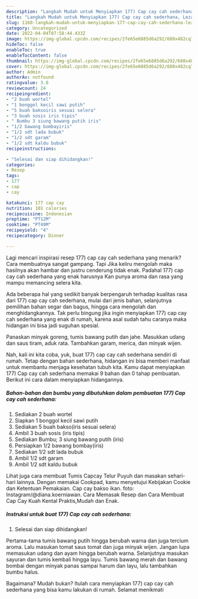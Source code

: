 ```yaml
---
description: "Langkah Mudah untuk Menyiapkan 177) Cap cay cah sederhana, Lezat Sekali"
title: "Langkah Mudah untuk Menyiapkan 177) Cap cay cah sederhana, Lezat Sekali"
slug: 1160-langkah-mudah-untuk-menyiapkan-177-cap-cay-cah-sederhana-lezat-sekali
category: Uncategorized
date: 2022-04-04T07:58:44.433Z
image: https://img-global.cpcdn.com/recipes/2fe65e6885d6a292/680x482cq70/177-cap-cay-cah-sederhana-foto-resep-utama.jpg
hideToc: false
enableToc: true
enableTocContent: false
thumbnail: https://img-global.cpcdn.com/recipes/2fe65e6885d6a292/680x482cq70/177-cap-cay-cah-sederhana-foto-resep-utama.jpg
cover: https://img-global.cpcdn.com/recipes/2fe65e6885d6a292/680x482cq70/177-cap-cay-cah-sederhana-foto-resep-utama.jpg
author: Admin
authorAv: notfound
ratingvalue: 3.8
reviewcount: 24
recipeingredient:
- "2 buah wortel"
- "1 bonggol kecil sawi putih"
- "5 buah baksoiris sesuai selera"
- "3 buah sosis iris tipis"
- " Bumbu 3 siung bawang putih iris"
- "1/2 bawang bombayiris"
- "1/2 sdt lada bubuk"
- "1/2 sdt garam"
- "1/2 sdt kaldu bubuk"
recipeinstructions:

- "Selesai dan siap dihidangkan!"
categories:
- Resep
tags:
- 177
- cap
- cay

katakunci: 177 cap cay 
nutrition: 101 calories
recipecuisine: Indonesian
preptime: "PT12M"
cooktime: "PT49M"
recipeyield: "4"
recipecategory: Dinner

---
```



Lagi mencari inspirasi resep 177) cap cay cah sederhana yang menarik? Cara membuatnya sangat gampang. Tapi Jika keliru mengolah maka hasilnya akan hambar dan justru cenderung tidak enak. Padahal 177) cap cay cah sederhana yang enak harusnya Kan punya aroma dan rasa yang mampu memancing selera kita.


Ada beberapa hal yang sedikit banyak berpengaruh terhadap kualitas rasa dari 177) cap cay cah sederhana, mulai dari jenis bahan, selanjutnya pemilihan bahan segar dan bagus, hingga cara mengolah dan menghidangkannya. Tak perlu bingung jika ingin menyiapkan 177) cap cay cah sederhana yang enak di rumah, karena asal sudah tahu caranya maka hidangan ini bisa jadi suguhan spesial.

Panaskan minyak goreng, tumis bawang putih dan jahe. Masukkan udang dan saus tiram, aduk rata. Tambahkan garam, merica, dan minyak wijen.


Nah, kali ini kita coba, yuk, buat 177) cap cay cah sederhana sendiri di rumah. Tetap dengan bahan sederhana, hidangan ini bisa memberi manfaat untuk membantu menjaga kesehatan tubuh kita. Kamu dapat menyiapkan 177) Cap cay cah sederhana memakai 9 bahan dan 0 tahap pembuatan. Berikut ini cara dalam menyiapkan hidangannya.

<!--inarticleads1-->

##### Bahan-bahan dan bumbu yang dibutuhkan dalam pembuatan 177) Cap cay cah sederhana:

1. Sediakan 2 buah wortel
1. Siapkan 1 bonggol kecil sawi putih
1. Sediakan 5 buah bakso(iris sesuai selera)
1. Ambil 3 buah sosis (iris tipis)
1. Sediakan  Bumbu; 3 siung bawang putih (iris)
1. Persiapkan 1/2 bawang bombay(iris)
1. Sediakan 1/2 sdt lada bubuk
1. Ambil 1/2 sdt garam
1. Ambil 1/2 sdt kaldu bubuk


Lihat juga cara membuat Tumis Capcay Telur Puyuh dan masakan sehari-hari lainnya. Dengan memakai Cookpad, kamu menyetujui Kebijakan Cookie dan Ketentuan Pemakaian. Cap cay bakso ikan. foto: Instagram/@diana.koerniawan. Cara Memasak Resep dan Cara Membuat Cap Cay Kuah Kental Praktis,Mudah dan Enak. 

<!--inarticleads2-->

##### Instruksi untuk buat 177) Cap cay cah sederhana:


1. Selesai dan siap dihidangkan!

Pertama-tama tumis bawang putih hingga berubah warna dan juga tercium aroma. Lalu masukan tomat saus tomat dan juga minyak wijen. Jangan lupa memasukan udang dan ayam hingga berubah warna. Selanjutnya masukan sayuran dan tumis kembali hingga layu. Tumis bawang merah dan bawang bombai dengan minyak panas sampai harum dan layu, lalu tambahkan bumbu halus. 

Bagaimana? Mudah bukan? Itulah cara menyiapkan 177) cap cay cah sederhana yang bisa kamu lakukan di rumah. Selamat menikmati
